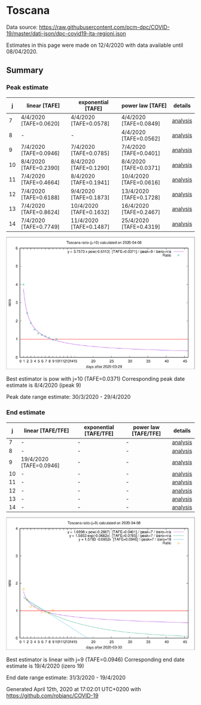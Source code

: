 # Toscana


Data source: https://raw.githubusercontent.com/pcm-dpc/COVID-19/master/dati-json/dpc-covid19-ita-regioni.json

Estimates in this page were made on 12/4/2020 with data available until 08/04/2020.


## Summary 

### Peak estimate 
|j|linear [TAFE]|exponential [TAFE]|power law [TAFE]|details|
|---|----|-----------|---------|-------|
|7|4/4/2020 [TAFE=0.0620]|4/4/2020 [TAFE=0.0578]|4/4/2020 [TAFE=0.0849]|[analysis](COVID-19_toscana_j7_2020-04-08.md)|
|8|-|-|4/4/2020 [TAFE=0.0562]|[analysis](COVID-19_toscana_j8_2020-04-08.md)|
|9|7/4/2020 [TAFE=0.0946]|7/4/2020 [TAFE=0.0785]|7/4/2020 [TAFE=0.0401]|[analysis](COVID-19_toscana_j9_2020-04-08.md)|
|10|8/4/2020 [TAFE=0.2390]|8/4/2020 [TAFE=0.1290]|8/4/2020 [TAFE=0.0371]|[analysis](COVID-19_toscana_j10_2020-04-08.md)|
|11|7/4/2020 [TAFE=0.4664]|8/4/2020 [TAFE=0.1941]|10/4/2020 [TAFE=0.0616]|[analysis](COVID-19_toscana_j11_2020-04-08.md)|
|12|7/4/2020 [TAFE=0.6188]|9/4/2020 [TAFE=0.1873]|13/4/2020 [TAFE=0.1728]|[analysis](COVID-19_toscana_j12_2020-04-08.md)|
|13|7/4/2020 [TAFE=0.8624]|10/4/2020 [TAFE=0.1632]|16/4/2020 [TAFE=0.2467]|[analysis](COVID-19_toscana_j13_2020-04-08.md)|
|14|7/4/2020 [TAFE=0.7749]|11/4/2020 [TAFE=0.1487]|25/4/2020 [TAFE=0.4319]|[analysis](COVID-19_toscana_j14_2020-04-08.md)|

![best peak estimate](COVID-19_toscana_j10_2020-04-08.png)

Best estimator is pow with j=10 (TAFE=0.0371)
Corresponding peak date estimate is 8/4/2020 (ipeak 9)


Peak date range estimate: 30/3/2020 - 29/4/2020

### End estimate 
|j|linear [TAFE/TFE]|exponential [TAFE/TFE]|power law [TAFE/TFE]|details|
|---|----|-----------|---------|-------|
|7|-|-|-|[analysis](COVID-19_toscana_j7_2020-04-08.md)|
|8|-|-|-|[analysis](COVID-19_toscana_j8_2020-04-08.md)|
|9|19/4/2020 [TAFE=0.0946]|-|-|[analysis](COVID-19_toscana_j9_2020-04-08.md)|
|10|-|-|-|[analysis](COVID-19_toscana_j10_2020-04-08.md)|
|11|-|-|-|[analysis](COVID-19_toscana_j11_2020-04-08.md)|
|12|-|-|-|[analysis](COVID-19_toscana_j12_2020-04-08.md)|
|13|-|-|-|[analysis](COVID-19_toscana_j13_2020-04-08.md)|
|14|-|-|-|[analysis](COVID-19_toscana_j14_2020-04-08.md)|

![best zero estimate](COVID-19_toscana_j9_2020-04-08.png)

Best estimator is linear with j=9 (TAFE=0.0946)
Corresponding end date estimate is 19/4/2020 (izero 19)


End date range estimate: 31/3/2020 - 19/4/2020

Generated April 12th, 2020 at 17:02:01 UTC+0200 with https://github.com/robianc/COVID-19
